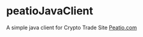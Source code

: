 peatioJavaClient
================
A simple java client for Crypto Trade Site [Peatio.com](http://peatio.com)
